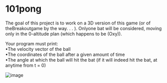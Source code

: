 # 101pong

The goal of this project is to work on a 3D version of this game (or of theBreakoutgame by the way. . . ). Onlyone bat will be considered, moving only in the 0-altitude plan (which happens to be (Oxy)).

Your program must print:  
•The velocity vector of the ball  
•The coordinates of the ball after a given amount of time  
•The angle at which the ball will hit the bat (if it will indeed hit the bat, at anytime from t = 0)  

![image](https://user-images.githubusercontent.com/49592465/56199015-544ac000-603c-11e9-8279-5c89c5a3b8d5.png)
